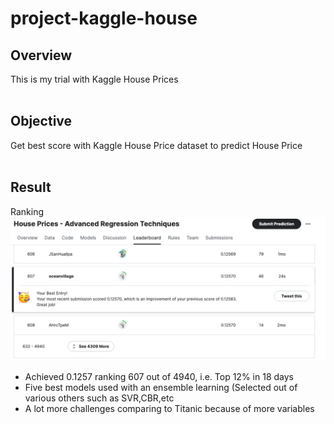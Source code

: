 # project-kaggle-house

## Overview<br>
  This is my trial with Kaggle House Prices<br>
<br>
## Objective<br>
  Get best score with Kaggle House Price dataset to predict House Price<br>
<br>
## Result<br>
Ranking<br>
![ranking](/assets/ranking.png)<br>
  * Achieved 0.1257 ranking 607 out of 4940, i.e. Top 12% in 18 days 
  * Five best models used with an ensemble learning (Selected out of various others such as SVR,CBR,etc<br>
  * A lot more challenges comparing to Titanic because of more variables<br>
<br>
